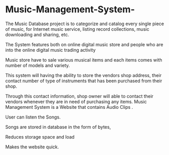# Music-Management-System-
The Music Database project is to categorize and catalog every single piece of music, for Internet music service, listing record collections, music downloading and sharing, etc.

The System features both on online digital music store and people who are into the online digital music trading activity

Music store have to sale various musical items and each items comes with number of models and variety.

This system will having the ability to store the vendors shop address, their contact number of type of instruments that has been purchased from their shop. 

Through this contact information, shop owner will able to contact their vendors whenever they are in need of purchasing any items.
Music Management System is a Website that contains Audio Clips .

User can listen the Songs.

Songs are stored in database in the form of bytes,

Reduces storage space and load

Makes the website quick.

